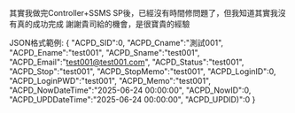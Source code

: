 其實我做完Controller+SSMS SP後，已經沒有時間修問題了，但我知道其實我沒有真的成功完成
謝謝貴司給的機會，是很寶貴的經驗

JSON格式範例:
{
  "ACPD_SID":0,
  "ACPD_Cname":"測試001",
  "ACPD_Ename":"test001",
  "ACPD_Sname":"test001",
  "ACPD_Email":"test001@test001.com",
  "ACPD_Status":"test001",
  "ACPD_Stop":"test001",
  "ACPD_StopMemo":"test001",
  "ACPD_LoginID":0,
  "ACPD_LoginPWD":"test001",
  "ACPD_Memo":"test001",
  "ACPD_NowDateTime":"2025-06-24 00:00:00",
  "ACPD_NowID":0,
  "ACPD_UPDDateTime":"2025-06-24 00:00:00",
  "ACPD_UPDID)":0
}
